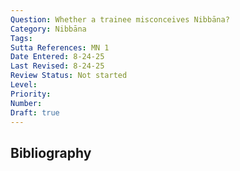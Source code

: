 ```yaml
---
Question: Whether a trainee misconceives Nibbāna?
Category: Nibbāna
Tags: 
Sutta References: MN 1
Date Entered: 8-24-25
Last Revised: 8-24-25
Review Status: Not started
Level: 
Priority: 
Number: 
Draft: true
---
```


## Bibliography

<!-- 
Mistaken ideas about Nibbāna Kr norman -->